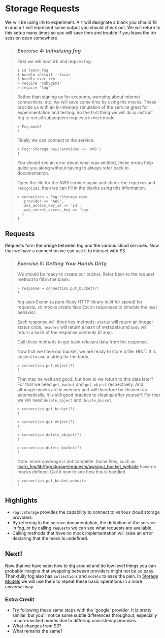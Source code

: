 # Storage Requests

We will be using irb to experiment. A `?` will designate a blank you should fill in and a `!` will represent some output you should check out. We will return to this setup many times so you will save time and trouble if you leave the irb session open somewhere.


> ### *Exercise 4: Initializing fog*
>
> First we will boot irb and require fog.
>
>     $ cd learn_fog
>     $ bundle install --local
>     $ bundle exec irb
>     > require 'rubygems'
>     > require 'fog'
>
> Rather than signing up for accounts, worrying about internet connections, etc; we will save some time by using the mocks. These provide us with an in-memory simulation of the service great for experimentation and testing. So the first thing we will do is instruct fog to run all subsequent requests in `Mock` mode.
>
>     > Fog.mock!
>     !
>
> Finally we can connect to the service.
>
>     > Fog::Storage.new(:provider => 'AWS')
>     !
>
> You should see an error about what was omitted, these errors help guide you along without having to always refer back to documentation.
>
> Open the file for the AWS service again and check the `requires` and `recognizes`, then we can fill in the blanks using this information.
>
>     > connection = Fog::Storage.new(
>       :provider => 'AWS',
>       :aws_access_key_id => 'id',
>       :aws_secret_access_key => 'key'
>       )
>     !

## Requests

Requests form the bridge between fog and the various cloud services. Now that we have a connection we can use it to interact with S3.

> ### *Exercise 5: Getting Your Hands Dirty*
>
> We should be ready to create our bucket. Refer back to the request method to fill in the blank.
>
>     > response = connection.put_bucket(?)
>     !
>
> fog uses Excon (a pure-Ruby HTTP library built for speed) for requests, so mocks create fake Excon responses to emulate the `Real` behavior.
>
> Each response will three key methods: `status` will return an integer status code, `headers` will return a hash of metadata and `body` will return a hash of the response contents (if any).
>
> Call these methods to get back relevant data from the response.
>
> Now that we have our bucket, we are ready to store a file. HINT: It is easiest to use a string for the body.
>
>     > connection.put_object(?)
>     !
>
> That may be well and good, but how to we return to this data later?  For that we need `get_bucket` and `get_object` respectively. And although mocks are in memory and will therefore be cleaned up automatically, it is still good practice to cleanup after yourself. For that we will need `delete_object` and `delete_bucket`.
>
>     > connection.get_bucket(?)
>     !
>
>     > connection.get_object(?)
>     !
>
>     > connection.delete_object(?)
>     !
>
>     > connection.delete_bucket(?)
>     !
>
> Note: mock coverage is not complete.  Some files, such as [learn_fog/lib/fog/storage/requests/aws/put_bucket_website](lib/fog/storage/requests/aws/put_bucket_website) have no mocks defined. Call it now to see how this is handled.
>
>     > connection.put_bucket_website
>     !

## Highlights

* `Fog::Storage` provides the capability to connect to various cloud storage providers.
* By referring to the service documentation, the definition of the service in fog, or by calling `requests` we can see what requests are available.
* Calling methods that have no mock implementation will raise an error declaring that the mock is undefined.

## Next!

Now that we have seen how to dig around and do low level things you can probably imagine that swapping between providers might not be so easy.  Thankfully fog also has `collections` and `models` to ease the pain.  In [Storage Models](3_storage_models.html) we will use them to repeat these basic operations in a more universal way.

### Extra Credit

* Try following these same steps with the 'google' provider.  It is pretty similar, but you'll notice some subtle differences throughout, especially in non-mocked modes due to differing consistency promises.
* What changes from S3?
* What remains the same?
